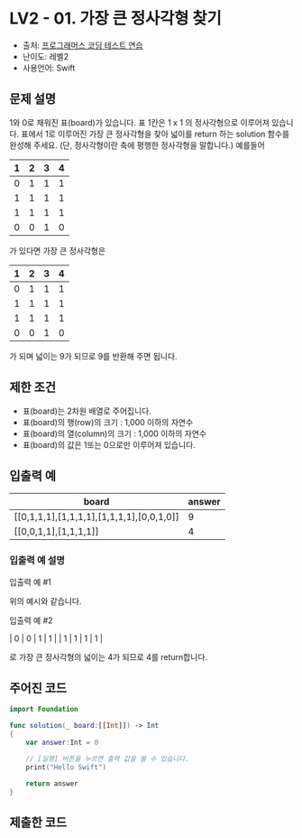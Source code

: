 # LV2 - 01. 가장 큰 정사각형 찾기     

- 출처: [프로그래머스 코딩 테스트 연습](https://programmers.co.kr/learn/challenges)
- 난이도: 레벨2
- 사용언어: Swift



## 문제 설명  

1와 0로 채워진 표(board)가 있습니다. 표 1칸은 1 x 1 의 정사각형으로 이루어져 있습니다. 표에서 1로 이루어진 가장 큰 정사각형을 찾아 넓이를 return 하는 solution 함수를 완성해 주세요. (단, 정사각형이란 축에 평행한 정사각형을 말합니다.)
예를들어  

| 1 | 2 | 3 | 4 |
| - | - | - | - |
| 0 | 1 | 1 | 1 |
| 1 | 1 | 1 | 1 |
| 1 | 1 | 1 | 1 |
| 0 | 0 | 1 | 0 |

가 있다면 가장 큰 정사각형은  

| 1 | 2 | 3 | 4 |
| - | - | - | - |
| 0 | 1 | 1 | 1 |
| 1 | 1 | 1 | 1 |
| 1 | 1 | 1 | 1 |
| 0 | 0 | 1 | 0 |  
가 되며 넓이는 9가 되므로 9를 반환해 주면 됩니다.  


## 제한 조건   

- 표(board)는 2차원 배열로 주어집니다.
- 표(board)의 행(row)의 크기 : 1,000 이하의 자연수
- 표(board)의 열(column)의 크기 : 1,000 이하의 자연수
- 표(board)의 값은 1또는 0으로만 이루어져 있습니다.



## 입출력 예  

| board                                     | answer |
| ----------------------------------------- | ------ |
| [[0,1,1,1],[1,1,1,1],[1,1,1,1],[0,0,1,0]] | 9      |
| [[0,0,1,1],[1,1,1,1]]                     | 4      |



### 입출력 예 설명

입출력 예 #1  

위의 예시와 같습니다.

입출력 예 #2  

| 0 | 0 | 1 | 1 |
| 1 | 1 | 1 | 1 |

로 가장 큰 정사각형의 넓이는 4가 되므로 4를 return합니다.


## 주어진 코드  

~~~swift
import Foundation

func solution(_ board:[[Int]]) -> Int
{
    var answer:Int = 0

    // [실행] 버튼을 누르면 출력 값을 볼 수 있습니다.
    print("Hello Swift")

    return answer
}
~~~



## 제출한 코드  

~~~swift

~~~

